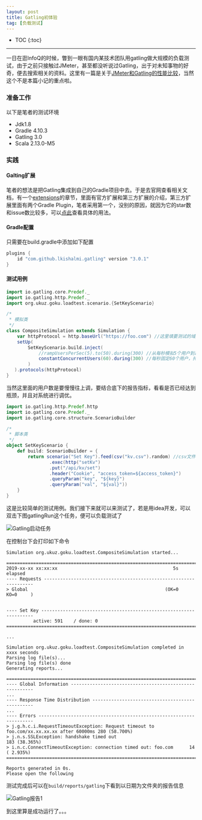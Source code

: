 ```yaml
---
layout: post
title: Gatling初体验
tag: [负载测试]
---
```


* TOC
{:toc}
---
一日在逛InfoQ的时候，瞥到一眼有国内某技术团队用gatling做大规模的负载测试，由于之前只接触过JMeter，甚至都没听说过Gatling，出于对未知事物的好奇，便去搜索相关的资料。这里有一篇是关于[JMeter和Gatling的性能比较](https://dzone.com/articles/gatling-vs-jmeter)，当然这个不是本篇小记的重点啦。

### 准备工作

以下是笔者的测试环境

* Jdk1.8
* Gradle 4.10.3 
* Gatling 3.0
* Scala 2.13.0-M5

### 实践

#### Galting扩展

笔者的想法是把Gatling集成到自己的Gradle项目中去。于是去官网查看相关文档，有一个[extensions](https://gatling.io/docs/3.0/extensions/)的章节，里面有官方扩展和第三方扩展的介绍，第三方扩展里面有两个Gradle Plugin，笔者采用第一个，没别的原因，就因为它的star数和issue数比较多，可以[点此](https://github.com/lkishalmi/gradle-gatling-plugin)查看具体的用法。

#### Gradle配置

只需要在build.gradle中添加如下配置

```groovy
plugins {
    id "com.github.lkishalmi.gatling" version "3.0.1"
}
```

#### 测试用例

```scala
import io.gatling.core.Predef._
import io.gatling.http.Predef._
import org.ukuz.goku.loadtest.scenario.{SetKeyScenario}

/*
 * 模拟类
 */
class CompositeSimulation extends Simulation {
  	var httpProtocol = http.baseUrl("https://foo.com") //这里填要测试的域名
    setUp(
        SetKeyScenario.build.inject(
            //rampUsersPerSec(5).to(50).during(300) //从每秒模拟5个用户到最终每秒50个用户线性过渡，这中间持续300秒
            constantConcurrentUsers(60).during(300) //每秒固定60个用户，持续300秒
        )
   ).protocols(httpProtocol)
}
```

当然这里面的用户数是要慢慢往上调，要结合底下的报告指标，看看是否已经达到瓶颈，并且对系统进行调优。

```scala
import io.gatling.http.Predef.http
import io.gatling.core.Predef._
import io.gatling.core.structure.ScenarioBuilder

/*
 * 脚本类
 */
object SetKeyScenario {
    def build: ScenarioBuilder = {
        return scenario("Set Key").feed(csv("kv.csv").random) //csv文件中随机取用户数据
                .exec(http("setKv")
                .put("/api/kv/set")
                .header("Cookie", "access_token=${access_token}")
                .queryParam("key", "${key}")
                .queryParam("val", "${val}"))
    }
}
```

这是比较简单的测试用例。我们接下来就可以来测试了，若是用idea开发，可以双击下图gatlingRun这个任务，便可以负载测试了

![Gatling启动任务]({{site.baseurl}}/images/Gatling启动任务.jpg)

在控制台下会打印如下命令

```shell
Simulation org.ukuz.goku.loadtest.CompositeSimulation started...

================================================================================
2019-xx-xx xx:xx:xx                                           5s elapsed
---- Requests ------------------------------------------------------------------
> Global                                                   (OK=0      KO=0     )


---- Set Key -------------------------------------------------------------------
          active: 591    / done: 0     
================================================================================

...

Simulation org.ukuz.goku.loadtest.CompositeSimulation completed in xxxx seconds
Parsing log file(s)...
Parsing log file(s) done
Generating reports...

================================================================================
---- Global Information --------------------------------------------------------
...
---- Response Time Distribution ------------------------------------------------
...
---- Errors --------------------------------------------------------------------
> j.g.h.c.i.RequestTimeoutException: Request timeout to foo.com/xx.xx.xx.xx after 60000ms 280 (58.700%)
> j.n.s.SSLException: handshake timed out                           183 (38.365%)
> i.n.c.ConnectTimeoutException: connection timed out: foo.com      14 ( 2.935%)
================================================================================

Reports generated in 0s.
Please open the following

```



测试完成后可以在`build/reports/gatling`下看到以日期为文件夹的报告信息

![Gatling报告1]({{site.baseurl}}/images/Gatling报告1.jpg)

到这里算是成功运行了。。。

